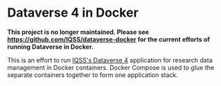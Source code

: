 # Dataverse 4 in Docker

**This project is no longer maintained. Please see <https://github.com/IQSS/dataverse-docker> for the current efforts of running Dataverse in Docker.**

This is an effort to run [IQSS's Dataverse 4][1] application for research data management
in Docker containers. Docker Compose is used to glue the separate containers together
to form one application stack.

[1]: https://github.com/IQSS/dataverse

